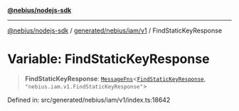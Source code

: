 [**@nebius/nodejs-sdk**](../../../../../README.md)

---

[@nebius/nodejs-sdk](../../../../../README.md) / [generated/nebius/iam/v1](../README.md) / FindStaticKeyResponse

# Variable: FindStaticKeyResponse

> **FindStaticKeyResponse**: [`MessageFns`](../../../../../runtime/protos/core/interfaces/MessageFns.md)\<[`FindStaticKeyResponse`](../interfaces/FindStaticKeyResponse.md), `"nebius.iam.v1.FindStaticKeyResponse"`\>

Defined in: src/generated/nebius/iam/v1/index.ts:18642

